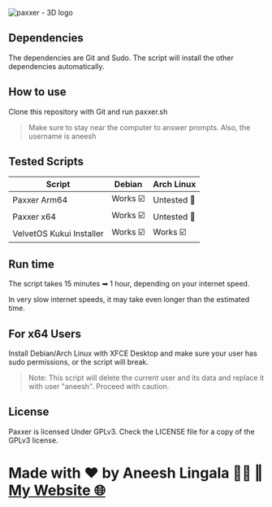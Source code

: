 ![paxxer - 3D logo](https://github.com/aneeshlingala/paxxer/assets/87113916/ff90e289-eb0f-4afe-8687-090930078b10)

## Dependencies
The dependencies are Git and Sudo. The script will install the other dependencies automatically.

## How to use
Clone this repository with Git and run paxxer.sh

> Make sure to stay near the computer to answer prompts. Also, the username is aneesh

## Tested Scripts

| Script | Debian  | Arch Linux |
| ------- | --- | --- |
| Paxxer Arm64 | Works ☑️ | Untested 🚫 |
| Paxxer x64 | Works ☑️ | Untested 🚫 |
| VelvetOS Kukui Installer | Works ☑️ | Works ☑️ |

## Run time
The script takes 15 minutes ➡ 1 hour, depending on your internet speed.

In very slow internet speeds, it may take even longer than the estimated time.

## For x64 Users

Install Debian/Arch Linux with XFCE Desktop and make sure your user has sudo permissions, or the script will break.

> Note: This script will delete the current user and its data and replace it with user "aneesh". Proceed with caution.

## License
Paxxer is licensed Under GPLv3. Check the LICENSE file for a copy of the GPLv3 license.

# Made with ♥ by Aneesh Lingala 👨‍💻 ‖ [My Website 🌐](https://aneeshlingala.github.io)
